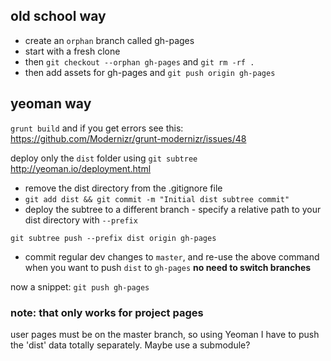 ## old school way
- create an `orphan` branch called gh-pages
- start with a fresh clone
- then `git checkout --orphan gh-pages` and `git rm -rf .`
- then add assets for gh-pages and `git push origin gh-pages`

## yeoman way 
`grunt build` and if you get errors see this: https://github.com/Modernizr/grunt-modernizr/issues/48

deploy only the `dist` folder using `git subtree` http://yeoman.io/deployment.html

- remove the dist directory from the .gitignore file
- `git add dist && git commit -m "Initial dist subtree commit"`
- deploy the subtree to a different branch - specify a relative path to your dist directory with `--prefix`
```
git subtree push --prefix dist origin gh-pages
``` 
- commit regular dev changes to `master`, and re-use the above command when you want to push `dist` to `gh-pages` **no need to switch branches**

now a snippet: `git push gh-pages`

### note: that only works for project pages

user pages must be on the master branch, so using Yeoman I have to push the 'dist' data totally separately. Maybe use a submodule?